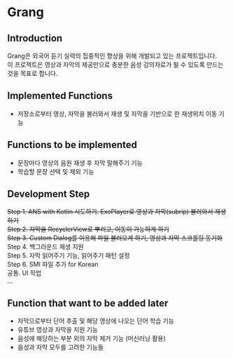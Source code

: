 # Grang
## Introduction
Grang은 외국어 듣기 실력의 집중적인 향상을 위해 개발되고 있는 프로젝트입니다.   
이 프로젝트은 영상과 자막의 제공만으로 충분한 음성 강의자료가 될 수 있도록 만드는 것을 목표로 합니다.   

## Implemented Functions
- 저장소로부터 영상, 자막을 불러와서 재생 및 자막을 기반으로 한 재생위치 이동 기능   

## Functions to be implemented
- 문장마다 영상의 음원 재생 후 자막 말해주기 기능
- 학습할 문장 선택 및 제외 기능


## Development Step
~~Step 1. ANS with Kotlin 시도하기. ExoPlayer로 영상과 자막(subrip) 불러와서 재생하기~~   
~~Step 2. 자막을 RecyclerView로 뿌리고, 이동이 가능하게 하기~~   
~~Step 3. Custom Dialog를 이용해 파일 불러오게 하기, 영상과 자막 스크롤링 동기화~~   
Step 4. 백그라운드 재생 지원   
Step 5. 자막 읽어주기 기능, 읽어주기 패턴 설정   
Step 6. SMI 파일 추가 for Korean   
공통. UI 작업   
...


## Function that want to be added later
- 자막으로부터 단어 추출 및 해당 영상에 나오는 단어 학습 기능
- 유튜브 영상과 자막을 지원 기능
- 음성에 해당하는 부분 외의 자막 제거 기능 (머신러닝 활용)   
- 음성과 자막 모두를 고려한 기능들
